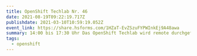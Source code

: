 ```yaml
---
title: OpenShift Techlab Nr. 46
date: 2021-08-19T09:22:19.717Z
publishdate: 2021-03-10T10:59:19.052Z
event_link: https://share.hsforms.com/1HZaT-EvZSzuFYPWInkEj9A48awa
summary: 14:00 bis 17:30 Uhr Das OpenShift Techlab wird remote durchgeführt.
tags:
  - openshift
---
```

